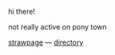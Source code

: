 hi there! 

not really active on pony town

[strawpage](https://2tym.straw.page/) — [directory](https://insufferableprickhead.straw.page/)

